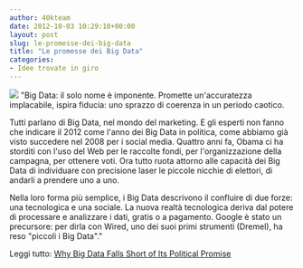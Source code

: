 ```yaml
---
author: 40kteam
date: 2012-10-03 10:29:18+00:00
layout: post
slug: le-promesse-dei-big-data
title: "Le promesse dei Big Data"
categories:
- Idee trovate in giro
---
```


![](http://40k.it/wp-content/uploads/2012/10/DataConfusion.jpeg) "Big Data: il solo nome è imponente. Promette un'accuratezza implacabile, ispira fiducia: uno sprazzo di coerenza in un periodo caotico.

Tutti parlano di Big Data, nel mondo del marketing. E gli esperti non fanno che indicare il 2012 come l'anno dei Big Data in politica, come abbiamo già visto succedere nel 2008 per i social media. Quattro anni fa, Obama ci ha storditi con l'uso del Web per le raccolte fondi, per l'organizzazione della campagna, per ottenere voti. Ora tutto ruota attorno alle capacità dei Big Data di individuare con precisione laser le piccole nicchie di elettori, di andarli a prendere uno a uno.

Nella loro forma più semplice, i Big Data descrivono il confluire di due forze: una tecnologica e una sociale. La nuova realtà tecnologica deriva dal potere di processare e analizzare i dati, gratis o a pagamento. Google è stato un precursore: per dirla con Wired, uno dei suoi primi strumenti (Dremel), ha reso "piccoli i Big Data"."

Leggi tutto: [Why Big Data Falls Short of Its Political Promise](http://mashable.com/2012/10/02/big-data-election/?utm_source=feedburner&utm_medium=feed&utm_campaign=Feed%3A+Mashable+%28Mashable%29)
